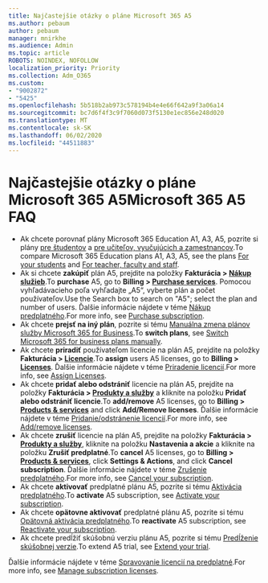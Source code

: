 ```yaml
---
title: Najčastejšie otázky o pláne Microsoft 365 A5
ms.author: pebaum
author: pebaum
manager: mnirkhe
ms.audience: Admin
ms.topic: article
ROBOTS: NOINDEX, NOFOLLOW
localization_priority: Priority
ms.collection: Adm_O365
ms.custom:
- "9002872"
- "5425"
ms.openlocfilehash: 5b518b2ab973c578194b4e4e66f642a9f3a06a14
ms.sourcegitcommit: bc7d6f4f3c9f7060d073f5130e1ec856e248d020
ms.translationtype: MT
ms.contentlocale: sk-SK
ms.lasthandoff: 06/02/2020
ms.locfileid: "44511883"
---
```

# <a name="microsoft-365-a5-faq"></a><span data-ttu-id="916e3-102">Najčastejšie otázky o pláne Microsoft 365 A5</span><span class="sxs-lookup"><span data-stu-id="916e3-102">Microsoft 365 A5 FAQ</span></span>

- <span data-ttu-id="916e3-103">Ak chcete porovnať plány Microsoft 365 Education A1, A3, A5, pozrite si plány [pre študentov](https://www.microsoft.com/microsoft-365/academic/compare-office-365-education-plans?activetab=tab:primaryr1) a [pre učiteľov, vyučujúcich a zamestnancov](https://www.microsoft.com/microsoft-365/academic/compare-office-365-education-plans?activetab=tab:primaryr2).</span><span class="sxs-lookup"><span data-stu-id="916e3-103">To compare Microsoft 365 Education plans A1, A3, A5, see the plans [For your students](https://www.microsoft.com/microsoft-365/academic/compare-office-365-education-plans?activetab=tab:primaryr1) and [For teacher, faculty and staff](https://www.microsoft.com/microsoft-365/academic/compare-office-365-education-plans?activetab=tab:primaryr2).</span></span>
- <span data-ttu-id="916e3-104">Ak si chcete **zakúpiť** plán A5, prejdite na položky **Fakturácia > [Nákup služieb](https://go.microsoft.com/fwlink/p/?linkid=868433)**.</span><span class="sxs-lookup"><span data-stu-id="916e3-104">To **purchase** A5, go to **Billing > [Purchase services](https://go.microsoft.com/fwlink/p/?linkid=868433)**.</span></span> <span data-ttu-id="916e3-105">Pomocou vyhľadávacieho poľa vyhľadajte „A5“, vyberte plán a počet používateľov.</span><span class="sxs-lookup"><span data-stu-id="916e3-105">Use the Search box to search on "A5"; select the plan and number of users.</span></span> <span data-ttu-id="916e3-106">Ďalšie informácie nájdete v téme [Nákup predplatného](https://docs.microsoft.com/microsoft-365/commerce/buy-another-subscription).</span><span class="sxs-lookup"><span data-stu-id="916e3-106">For more info, see [Purchase subscription](https://docs.microsoft.com/microsoft-365/commerce/buy-another-subscription).</span></span>
- <span data-ttu-id="916e3-107">Ak chcete **prejsť na iný plán**, pozrite si tému [Manuálna zmena plánov služby Microsoft 365 for Business](https://docs.microsoft.com/microsoft-365/commerce/subscriptions/switch-plans-manually?view=o365-worldwide).</span><span class="sxs-lookup"><span data-stu-id="916e3-107">To **switch plans**, see [Switch Microsoft 365 for business plans manually](https://docs.microsoft.com/microsoft-365/commerce/subscriptions/switch-plans-manually?view=o365-worldwide).</span></span>
- <span data-ttu-id="916e3-108">Ak chcete **priradiť** používateľom licencie na plán A5, prejdite na položky **Fakturácia > [Licencie](https://go.microsoft.com/fwlink/p/?linkid=842264)**.</span><span class="sxs-lookup"><span data-stu-id="916e3-108">To **assign** users A5 licenses, go to **Billing > [Licenses](https://go.microsoft.com/fwlink/p/?linkid=842264)**.</span></span> <span data-ttu-id="916e3-109">Ďalšie informácie nájdete v téme [Priradenie licencií](https://docs.microsoft.com/microsoft-365/admin/manage/assign-licenses-to-users?view=o365-worldwide).</span><span class="sxs-lookup"><span data-stu-id="916e3-109">For more info, see [Assign Licenses](https://docs.microsoft.com/microsoft-365/admin/manage/assign-licenses-to-users?view=o365-worldwide).</span></span>
- <span data-ttu-id="916e3-110">Ak chcete **pridať alebo odstrániť** licencie na plán A5, prejdite na položky **Fakturácia > [Produkty a služby](https://go.microsoft.com/fwlink/p/?linkid=842054)** a kliknite na položku **Pridať alebo odstrániť licencie**.</span><span class="sxs-lookup"><span data-stu-id="916e3-110">To **add/remove** A5 licenses, go to **Billing > [Products & services](https://go.microsoft.com/fwlink/p/?linkid=842054)** and click **Add/Remove licenses**.</span></span> <span data-ttu-id="916e3-111">Ďalšie informácie nájdete v téme [Pridanie/odstránenie licencií](https://docs.microsoft.com/microsoft-365/commerce/licenses/buy-licenses?view=o365-worldwide#add-or-remove-licenses-for-your-business-subscription).</span><span class="sxs-lookup"><span data-stu-id="916e3-111">For more info, see [Add/remove licenses](https://docs.microsoft.com/microsoft-365/commerce/licenses/buy-licenses?view=o365-worldwide#add-or-remove-licenses-for-your-business-subscription).</span></span> 
- <span data-ttu-id="916e3-112">Ak chcete **zrušiť** licencie na plán A5, prejdite na položky **Fakturácia > [Produkty a služby](https://go.microsoft.com/fwlink/p/?linkid=842054)**, kliknite na položku **Nastavenia a akcie** a kliknite na položku **Zrušiť predplatné**.</span><span class="sxs-lookup"><span data-stu-id="916e3-112">To **cancel** A5 licenses, go to **Billing > [Products & services](https://go.microsoft.com/fwlink/p/?linkid=842054)**, click **Settings & Actions**, and click **Cancel subscription**.</span></span> <span data-ttu-id="916e3-113">Ďalšie informácie nájdete v téme [Zrušenie predplatného](https://docs.microsoft.com/microsoft-365/commerce/subscriptions/cancel-your-subscription).</span><span class="sxs-lookup"><span data-stu-id="916e3-113">For more info, see [Cancel your subscription](https://docs.microsoft.com/microsoft-365/commerce/subscriptions/cancel-your-subscription).</span></span>
- <span data-ttu-id="916e3-114">Ak chcete **aktivovať** predplatné plánu A5, pozrite si tému [Aktivácia predplatného](https://docs.microsoft.com/alchemyinsights/activate-your-office-365-subscription).</span><span class="sxs-lookup"><span data-stu-id="916e3-114">To **activate** A5 subscription, see [Activate your subscription](https://docs.microsoft.com/alchemyinsights/activate-your-office-365-subscription).</span></span>
- <span data-ttu-id="916e3-115">Ak chcete **opätovne aktivovať** predplatné plánu A5, pozrite si tému [Opätovná aktivácia predplatného](https://docs.microsoft.com/alchemyinsights/reactivate-your-subscription).</span><span class="sxs-lookup"><span data-stu-id="916e3-115">To **reactivate** A5 subscription, see [Reactivate your subscription](https://docs.microsoft.com/alchemyinsights/reactivate-your-subscription).</span></span>
- <span data-ttu-id="916e3-116">Ak chcete predĺžiť skúšobnú verziu plánu A5, pozrite si tému [Predĺženie skúšobnej verzie](https://docs.microsoft.com/alchemyinsights/extend-your-trial-for-office-365-for-business).</span><span class="sxs-lookup"><span data-stu-id="916e3-116">To extend A5 trial, see [Extend your trial](https://docs.microsoft.com/alchemyinsights/extend-your-trial-for-office-365-for-business).</span></span>

<span data-ttu-id="916e3-117">Ďalšie informácie nájdete v téme [Spravovanie licencií na predplatné](https://docs.microsoft.com/microsoft-365/commerce/licenses/buy-licenses?view=o365-worldwide#add-or-remove-licenses-for-your-business-subscription).</span><span class="sxs-lookup"><span data-stu-id="916e3-117">For more info, see [Manage subscription licenses](https://docs.microsoft.com/microsoft-365/commerce/licenses/buy-licenses?view=o365-worldwide#add-or-remove-licenses-for-your-business-subscription).</span></span>

